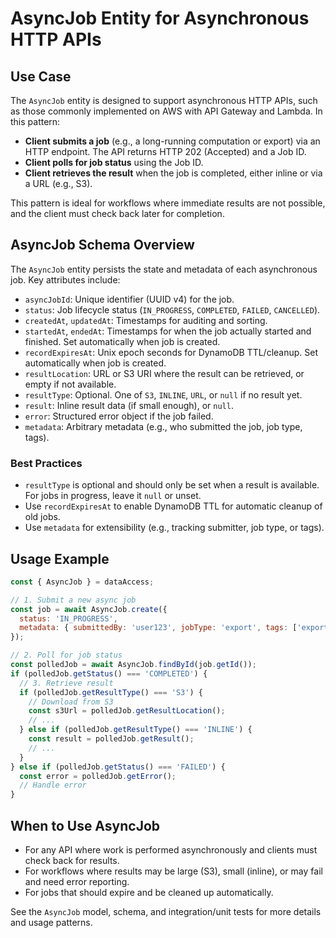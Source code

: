 # AsyncJob Entity for Asynchronous HTTP APIs

## Use Case

The `AsyncJob` entity is designed to support asynchronous HTTP APIs, such as those commonly implemented on AWS with API Gateway and Lambda. In this pattern:

- **Client submits a job** (e.g., a long-running computation or export) via an HTTP endpoint. The API returns HTTP 202 (Accepted) and a Job ID.
- **Client polls for job status** using the Job ID.
- **Client retrieves the result** when the job is completed, either inline or via a URL (e.g., S3).

This pattern is ideal for workflows where immediate results are not possible, and the client must check back later for completion.

## AsyncJob Schema Overview

The `AsyncJob` entity persists the state and metadata of each asynchronous job. Key attributes include:

- `asyncJobId`: Unique identifier (UUID v4) for the job.
- `status`: Job lifecycle status (`IN_PROGRESS`, `COMPLETED`, `FAILED`, `CANCELLED`).
- `createdAt`, `updatedAt`: Timestamps for auditing and sorting.
- `startedAt`, `endedAt`: Timestamps for when the job actually started and finished. Set automatically when job is created.
- `recordExpiresAt`: Unix epoch seconds for DynamoDB TTL/cleanup. Set automatically when job is created.
- `resultLocation`: URL or S3 URI where the result can be retrieved, or empty if not available.
- `resultType`: Optional. One of `S3`, `INLINE`, `URL`, or `null` if no result yet.
- `result`: Inline result data (if small enough), or `null`.
- `error`: Structured error object if the job failed.
- `metadata`: Arbitrary metadata (e.g., who submitted the job, job type, tags).

### Best Practices
- `resultType` is optional and should only be set when a result is available. For jobs in progress, leave it `null` or unset.
- Use `recordExpiresAt` to enable DynamoDB TTL for automatic cleanup of old jobs.
- Use `metadata` for extensibility (e.g., tracking submitter, job type, or tags).

## Usage Example

```js
const { AsyncJob } = dataAccess;

// 1. Submit a new async job
const job = await AsyncJob.create({
  status: 'IN_PROGRESS',
  metadata: { submittedBy: 'user123', jobType: 'export', tags: ['export'] },
});

// 2. Poll for job status
const polledJob = await AsyncJob.findById(job.getId());
if (polledJob.getStatus() === 'COMPLETED') {
  // 3. Retrieve result
  if (polledJob.getResultType() === 'S3') {
    // Download from S3
    const s3Url = polledJob.getResultLocation();
    // ...
  } else if (polledJob.getResultType() === 'INLINE') {
    const result = polledJob.getResult();
    // ...
  }
} else if (polledJob.getStatus() === 'FAILED') {
  const error = polledJob.getError();
  // Handle error
}
```

## When to Use AsyncJob
- For any API where work is performed asynchronously and clients must check back for results.
- For workflows where results may be large (S3), small (inline), or may fail and need error reporting.
- For jobs that should expire and be cleaned up automatically.

See the `AsyncJob` model, schema, and integration/unit tests for more details and usage patterns. 